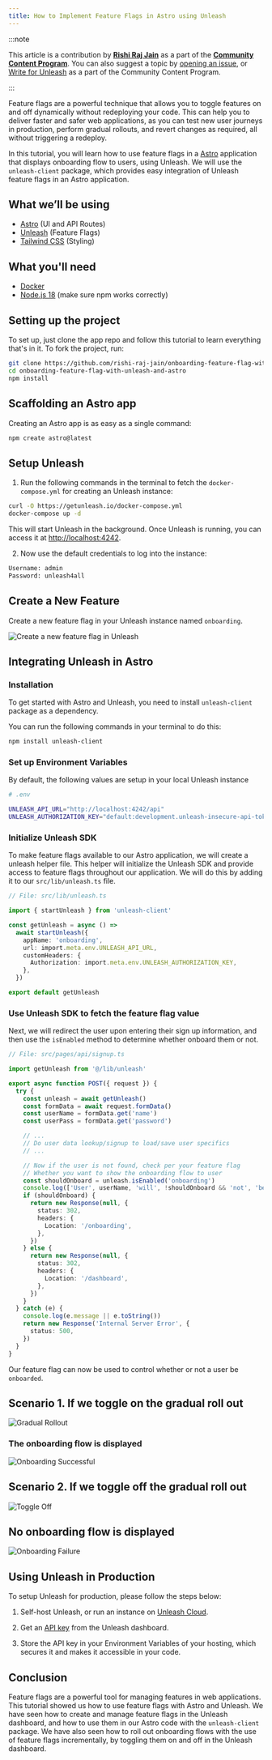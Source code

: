 ```yaml
---
title: How to Implement Feature Flags in Astro using Unleash
---
```

:::note

This article is a contribution by **[Rishi Raj Jain](https://www.linkedin.com/in/rishi-raj-jain/)** as a part of the **[Community Content Program](https://github.com/unleash/community-content)**. You can also suggest a topic by [opening an issue](https://github.com/Unleash/community-content/issues), or [Write for Unleash](https://www.getunleash.io/blog/get-published-through-unleashs-community-content-program) as a part of the Community Content Program.

:::

Feature flags are a powerful technique that allows you to toggle features on and off dynamically without redeploying your code. This can help you to deliver faster and safer web applications, as you can test new user journeys in production, perform gradual rollouts, and revert changes as required, all without triggering a redeploy.

In this tutorial, you will learn how to use feature flags in a [Astro](https://astro.build) application that displays onboarding flow to users, using Unleash. We will use the `unleash-client` package, which provides easy integration of Unleash feature flags in an Astro application.

## What we’ll be using

- [Astro](https://astro.build) (UI and API Routes)
- [Unleash](https://getunleash.io) (Feature Flags)
- [Tailwind CSS](https://tailwindcss.com) (Styling)

## What you'll need

- [Docker](https://docker.com)
- [Node.js 18](https://nodejs.org) (make sure npm works correctly)

## Setting up the project

To set up, just clone the app repo and follow this tutorial to learn everything that's in it. To fork the project, run:

```bash
git clone https://github.com/rishi-raj-jain/onboarding-feature-flag-with-unleash-and-astro
cd onboarding-feature-flag-with-unleash-and-astro
npm install
```

## Scaffolding an Astro app

Creating an Astro app is as easy as a single command:

```bash
npm create astro@latest
```

## Setup Unleash

1. Run the following commands in the terminal to fetch the `docker-compose.yml` for creating an Unleash instance:

```bash
curl -O https://getunleash.io/docker-compose.yml
docker-compose up -d
```

This will start Unleash in the background. Once Unleash is running, you can access it at [http://localhost:4242](http://localhost:4242).

2. Now use the default credentials to log into the instance:

```bash
Username: admin
Password: unleash4all
```


## Create a New Feature

Create a new feature flag in your Unleash instance named `onboarding`.

![Create a new feature flag in Unleash](/img/create-new-flag-astro.png)


## Integrating Unleash in Astro

### Installation

To get started with Astro and Unleash, you need to install `unleash-client` package as a dependency.


You can run the following commands in your terminal to do this:

```bash
npm install unleash-client
```

### Set up Environment Variables

By default, the following values are setup in your local Unleash instance

```bash
# .env

UNLEASH_API_URL="http://localhost:4242/api"
UNLEASH_AUTHORIZATION_KEY="default:development.unleash-insecure-api-token"
```

### Initialize Unleash SDK

To make feature flags available to our Astro application, we will create a unleash helper file. This helper will initialize the Unleash SDK and provide access to feature flags throughout our application. We will do this by adding it to our `src/lib/unleash.ts` file.

```typescript
// File: src/lib/unleash.ts

import { startUnleash } from 'unleash-client'

const getUnleash = async () =>
  await startUnleash({
    appName: 'onboarding',
    url: import.meta.env.UNLEASH_API_URL,
    customHeaders: {
      Authorization: import.meta.env.UNLEASH_AUTHORIZATION_KEY,
    },
  })

export default getUnleash
```

### Use Unleash SDK to fetch the feature flag value


Next, we will redirect the user upon entering their sign up information, and then use the `isEnabled` method to determine whether onboard them or not.


```typescript
// File: src/pages/api/signup.ts

import getUnleash from '@/lib/unleash'

export async function POST({ request }) {
  try {
    const unleash = await getUnleash()
    const formData = await request.formData()
    const userName = formData.get('name')
    const userPass = formData.get('password')

    // ...
    // Do user data lookup/signup to load/save user specifics
    // ...

    // Now if the user is not found, check per your feature flag
    // Whether you want to show the onboarding flow to user
    const shouldOnboard = unleash.isEnabled('onboarding')
    console.log(['User', userName, 'will', !shouldOnboard && 'not', 'be onboarded'].filter((i) => i).join(' '))
    if (shouldOnboard) {
      return new Response(null, {
        status: 302,
        headers: {
          Location: '/onboarding',
        },
      })
    } else {
      return new Response(null, {
        status: 302,
        headers: {
          Location: '/dashboard',
        },
      })
    }
  } catch (e) {
    console.log(e.message || e.toString())
    return new Response('Internal Server Error', {
      status: 500,
    })
  }
}
```


Our feature flag can now be used to control whether or not a user be `onboarded`.

## Scenario 1. If we toggle on the gradual roll out

![Gradual Rollout](/img/gradual-rollout-astro.png)

### The onboarding flow is displayed

![Onboarding Successful](/img/onboarding-success-astro.png)

## Scenario 2. If we toggle off the gradual roll out

![Toggle Off](/img/gradual-rollout-astro-1.png)

## No onboarding flow is displayed

![Onboarding Failure](/img/onboarding-failure-astro.png)

## Using Unleash in Production

To setup Unleash for production, please follow the steps below:

1. Self-host Unleash, or run an instance on [Unleash Cloud](https://www.getunleash.io/pricing).

2. Get an [API key](/reference/api-tokens-and-client-keys) from the Unleash dashboard.

3. Store the API key in your Environment Variables of your hosting, which secures it and makes it accessible in your code.

## Conclusion

Feature flags are a powerful tool for managing features in web applications. This tutorial showed us how to use feature flags with Astro and Unleash. We have seen how to create and manage feature flags in the Unleash dashboard, and how to use them in our Astro code with the `unleash-client` package. We have also seen how to roll out onboarding flows with the use of feature flags incrementally, by toggling them on and off in the Unleash dashboard.
